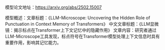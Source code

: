 模型论文地址：https://arxiv.org/abs/2502.15007

模型概述：文章标题：《LLM-Microscope: Uncovering the Hidden Role of Punctuation in Context Memory of Transformers》
中文文章标题：《LLM显微镜：揭示标点在Transformer上下文记忆中的隐藏作用》
文章内容：研究者通过LLM-Microscope工具发现，标点符号在Transformer模型处理上下文信息时具有重要作用，影响其记忆能力。

